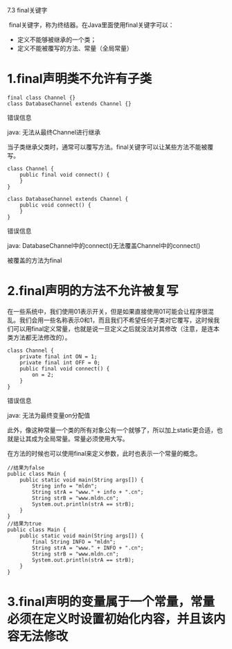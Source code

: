 7.3 final关键字

​        final关键字，称为终结器。在Java里面使用final关键字可以：

- 定义不能够被继承的一个类；
- 定义不能被覆写的方法、常量（全局常量）

# 1.final声明类不允许有子类

```
final class Channel {}
class DatabaseChannel extends Channel {}
```

错误信息

java: 无法从最终Channel进行继承



​        当子类继承父类时，通常可以覆写方法。final关键字可以让某些方法不能被覆写。

```
class Channel {
    public final void connect() {
    }
}

class DatabaseChannel extends Channel {
    public void connect() {
    }
}
```

错误信息

java: DatabaseChannel中的connect()无法覆盖Channel中的connect()

  被覆盖的方法为final

# 2.final声明的方法不允许被复写

​        在一些系统中，我们使用01表示开关，但是如果直接使用01可能会让程序很混乱。我们会用一些名称表示0和1，而且我们不希望任何子类对它覆写，这时候我们可以用final定义常量，也就是说一旦定义之后就没法对其修改（注意，是连本类方法都无法修改的）。

```
class Channel {
    private final int ON = 1;
    private final int OFF = 0;
    public final void connect() {
        on = 2;
    }
}
```

错误信息

java: 无法为最终变量on分配值

​        此外，像这种常量一个类的所有对象公有一个就够了，所以加上static更合适，也就是让其成为全局常量。常量必须使用大写。  

​        在方法的时候也可以使用final来定义参数，此时也表示一个常量的概念。

```
//结果为false
public class Main {
    public static void main(String args[]) {
        String info = "mldn";
        String strA = "www." + info + ".cn";
        String strB = "www.mldn.cn";
        System.out.println(strA == strB);
    }
}
//结果为true
public class Main {
    public static void main(String args[]) {
        final String INFO = "mldn";
        String strA = "www." + INFO + ".cn";
        String strB = "www.mldn.cn";
        System.out.println(strA == strB);
    }
}
```



# 3.final声明的变量属于一个常量，常量必须在定义时设置初始化内容，并且该内容无法修改